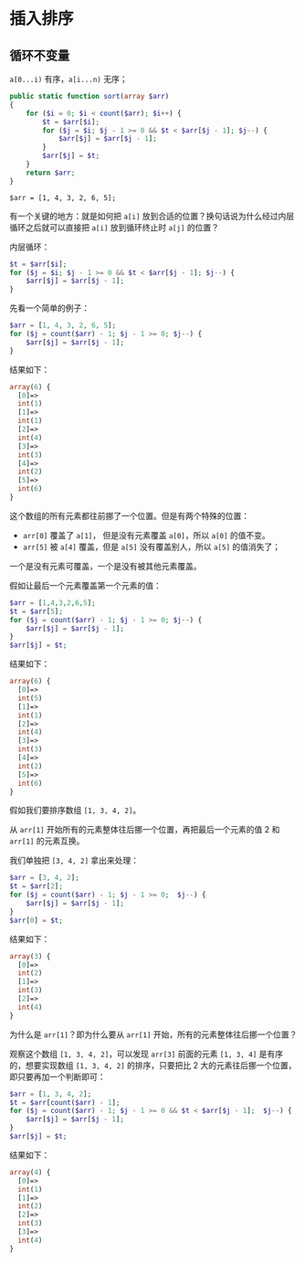 # 插入排序

## 循环不变量

`a[0...i)` 有序，`a[i...n)` 无序；

``` PHP
public static function sort(array $arr)
{
    for ($i = 0; $i < count($arr); $i++) {
        $t = $arr[$i];
        for ($j = $i; $j - 1 >= 0 && $t < $arr[$j - 1]; $j--) {
            $arr[$j] = $arr[$j - 1];
        }
        $arr[$j] = $t;
    }
    return $arr;
}
```

`$arr = [1, 4, 3, 2, 6, 5];`

有一个关键的地方：就是如何把 `a[i]` 放到合适的位置？换句话说为什么经过内层循环之后就可以直接把 `a[i]` 放到循环终止时 `a[j]` 的位置？

内层循环：

```PHP
$t = $arr[$i];
for ($j = $i; $j - 1 >= 0 && $t < $arr[$j - 1]; $j--) {
    $arr[$j] = $arr[$j - 1];
}
```

先看一个简单的例子：

```PHP
$arr = [1, 4, 3, 2, 6, 5];
for ($j = count($arr) - 1; $j - 1 >= 0; $j--) {
    $arr[$j] = $arr[$j - 1];
}
```

结果如下：

```PHP
array(6) {
  [0]=>
  int(1)
  [1]=>
  int(1)
  [2]=>
  int(4)
  [3]=>
  int(3)
  [4]=>
  int(2)
  [5]=>
  int(6)
}
```

这个数组的所有元素都往前挪了一个位置。但是有两个特殊的位置：

- `arr[0]` 覆盖了 `a[1]`， 但是没有元素覆盖 `a[0]`，所以 `a[0]` 的值不变。
- `arr[5]` 被 `a[4]` 覆盖，但是 `a[5]` 没有覆盖别人，所以 `a[5]` 的值消失了；

一个是没有元素可覆盖，一个是没有被其他元素覆盖。

假如让最后一个元素覆盖第一个元素的值：

```PHP
$arr = [1,4,3,2,6,5];
$t = $arr[5];
for ($j = count($arr) - 1; $j - 1 >= 0; $j--) {
    $arr[$j] = $arr[$j - 1];
}
$arr[$j] = $t;
```

结果如下：

```PHP
array(6) {
  [0]=>
  int(5)
  [1]=>
  int(1)
  [2]=>
  int(4)
  [3]=>
  int(3)
  [4]=>
  int(2)
  [5]=>
  int(6)
}
```

假如我们要排序数组 `[1, 3, 4, 2]`。

从 `arr[1]` 开始所有的元素整体往后挪一个位置，再把最后一个元素的值 2 和 `arr[1]` 的元素互换。

我们单独把 `[3, 4, 2]` 拿出来处理：

```PHP
$arr = [3, 4, 2];
$t = $arr[2];
for ($j = count($arr) - 1; $j - 1 >= 0;  $j--) {
    $arr[$j] = $arr[$j - 1];
}
$arr[0] = $t;
```

结果如下：

```PHP
array(3) {
  [0]=>
  int(2)
  [1]=>
  int(3)
  [2]=>
  int(4)
}
```

为什么是 `arr[1]`？即为什么要从 `arr[1]` 开始，所有的元素整体往后挪一个位置？

观察这个数组 `[1, 3, 4, 2]`，可以发现 `arr[3]` 前面的元素 `[1, 3, 4]` 是有序的，想要实现数组 `[1, 3, 4, 2]` 的排序，只要把比 2 大的元素往后挪一个位置，即只要再加一个判断即可：

```PHP
$arr = [1, 3, 4, 2];
$t = $arr[count($arr) - 1];
for ($j = count($arr) - 1; $j - 1 >= 0 && $t < $arr[$j - 1];  $j--) {
    $arr[$j] = $arr[$j - 1];
}
$arr[$j] = $t;
```

结果如下：

```PHP
array(4) {
  [0]=>
  int(1)
  [1]=>
  int(2)
  [2]=>
  int(3)
  [3]=>
  int(4)
}
```
